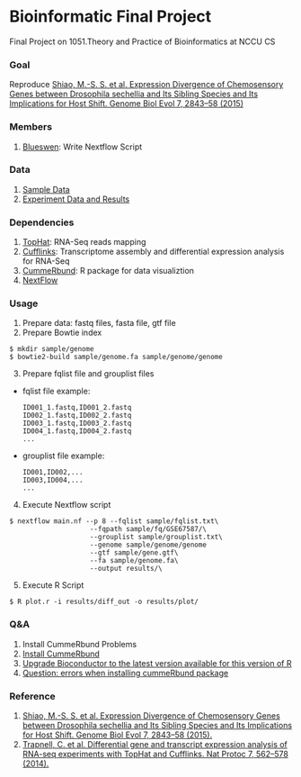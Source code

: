 # Bioinformatic Final Project
Final Project on 1051.​Theory and Practice of Bioinformatics at NCCU CS

### Goal
Reproduce [Shiao, M.-S. S. et al. Expression Divergence of Chemosensory Genes between Drosophila sechellia and Its Sibling Species and Its Implications for Host Shift. Genome Biol Evol 7, 2843–58 (2015)](https://www.ncbi.nlm.nih.gov/pubmed/26430061)

### Members
1. [Blueswen](https://github.com/Blueswen): Write Nextflow Script

### Data
1. [Sample Data]()
2. [Experiment Data and Results]()

### Dependencies
1. [TopHat](https://ccb.jhu.edu/software/tophat/index.shtml): RNA-Seq reads mapping
2. [Cufflinks](http://cole-trapnell-lab.github.io/cufflinks/): Transcriptome assembly and differential expression analysis for RNA-Seq
3. [CummeRbund](http://compbio.mit.edu/cummeRbund/): R package for data visualiztion
4. [NextFlow](https://www.nextflow.io/)

### Usage
1. Prepare data: fastq files, fasta file, gtf file
2. Prepare Bowtie index
  ```
  $ mkdir sample/genome
  $ bowtie2-build sample/genome.fa sample/genome/genome
  ```
3. Prepare fqlist file and grouplist files
  * fqlist file example:
    ```
    ID001_1.fastq,ID001_2.fastq
    ID002_1.fastq,ID002_2.fastq
    ID003_1.fastq,ID003_2.fastq
    ID004_1.fastq,ID004_2.fastq
    ...
    ```
  * grouplist file example:
    ```
    ID001,ID002,...
    ID003,ID004,...
    ...
    ```
4. Execute Nextflow script
  ```
  $ nextflow main.nf --p 8 --fqlist sample/fqlist.txt\
                      --fqpath sample/fq/GSE67587/\
                      --grouplist sample/grouplist.txt\
                      --genome sample/genome/genome
                      --gtf sample/gene.gtf\
                      --fa sample/genome.fa\
                      --output results/\
  ```
5. Execute R Script
  ```
  $ R plot.r -i results/diff_out -o results/plot/
  ```

### Q&A
1. Install CummeRbund Problems
  1. [Install  CummeRbund](https://bioconductor.org/packages/release/bioc/html/cummeRbund.html)
  2. [Upgrade Bioconductor to the latest version available for this version of R](https://rdrr.io/bioc/BiocInstaller/man/BiocUpgrade.html)
  3. [Question: errors when installing cummeRbund package](https://support.bioconductor.org/p/61555/)

### Reference
1. [Shiao, M.-S. S. et al. Expression Divergence of Chemosensory Genes between Drosophila sechellia and Its Sibling Species and Its Implications for Host Shift. Genome Biol Evol 7, 2843–58 (2015).](https://www.ncbi.nlm.nih.gov/pubmed/26430061)
2. [Trapnell, C. et al. Differential gene and transcript expression analysis of RNA-seq experiments with TopHat and Cufflinks. Nat Protoc 7, 562–578 (2014).](http://www.nature.com/nprot/journal/v7/n3/full/nprot.2012.016.html)
